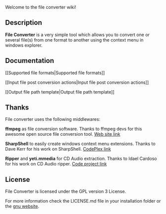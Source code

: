 Welcome to the file converter wiki!

## Description

**File Converter** is a very simple tool which allows you to convert one or several file(s) from one format to another using the context menu in windows explorer.

## Documentation

[[Supported file formats|Supported file formats]]

[[Input file post conversion actions|Input file post conversion actions]]

[[Output file path template|Output file path template]]

## Thanks

File converter uses the following middlewares:

**ffmpeg** as file conversion software.
Thanks to ffmpeg devs for this awesome open source file conversion tool. [Web site link](https://www.ffmpeg.org/)

**SharpShell** to easily create windows context menu extensions.
Thanks to Dave Kerr for his work on SharpShell. [CodePlex link](https://sharpshell.codeplex.com/)

**Ripper** and **yeti.mmedia** for CD Audio extraction.
Thanks to Idael Cardoso for his work on CD Audio ripper. [Code project link](http://www.codeproject.com/Articles/5458/C-Sharp-Ripper)

## License

File Converter is licensed under the GPL version 3 License.

For more information check the LICENSE.md file in your installation folder or the [gnu website](http://www.gnu.org/licenses/gpl.html).